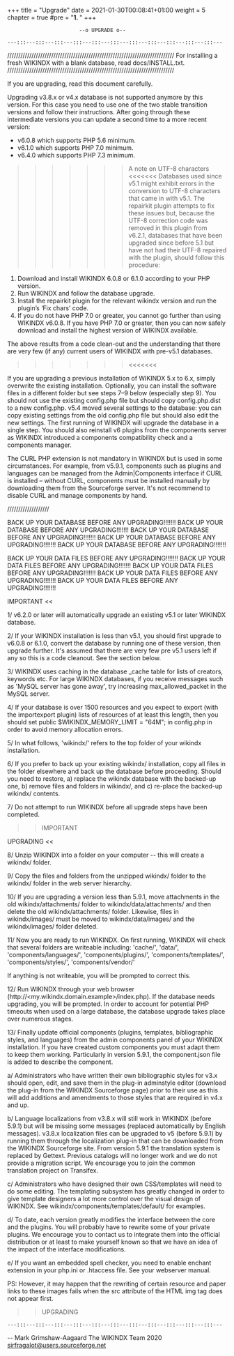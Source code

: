 +++
title = "Upgrade"
date = 2021-01-30T00:08:41+01:00
weight = 5
chapter = true
#pre = "<b>1. </b>"
+++

                           --o UPGRADE o--

    ---:::---:::---:::---:::---:::---:::---:::---:::---:::---:::---:::---

////////////////////////////////////////////////////////////////////////////
For installing a fresh WIKINDX with a blank database, read docs/INSTALL.txt.
////////////////////////////////////////////////////////////////////////////

If you are upgrading, read this document carefully.

Upgrading v3.8.x or v4.x database is not supported anymore by this version.
For this case you need to use one of the two stable transition versions and
follow their instructions. After going through these intermediate versions
you can update a second time to a more recent version:

 - v6.0.8 which supports PHP 5.6 minimum.
 - v6.1.0 which supports PHP 7.0 minimum.
 - v6.4.0 which supports PHP 7.3 minimum.

>>>>>>> A note on UTF-8 characters <<<<<<<
Databases used since v5.1 might exhibit errors in the conversion to UTF-8
characters that came in with v5.1. The repairkit plugin attempts to fix these
issues but, because the UTF-8 correction code was removed in this plugin from
v6.2.1, databases that have been upgraded since before 5.1 but have not had
their UTF-8 repaired with the plugin, should follow this procedure:
1. Download and install WIKINDX 6.0.8 or 6.1.0 according to your PHP version.
2. Run WIKINDX and follow the database upgrade.
3. Install the repairkit plugin for the relevant wikindx version and run the
plugin’s ‘Fix chars’ code.
4. If you do not have PHP 7.0 or greater, you cannot go further than using
WIKINDX v6.0.8. If you have PHP 7.0 or greater, then you can now safely download
and install the highest version of WIKINDX available.

The above results from a code clean-out and the understanding that there are
very few (if any) current users of WIKINDX with pre-v5.1 databases.
>>>>>>> <<<<<<<

If you are upgrading a previous installation of WIKINDX 5.x to 6.x,
simply overwrite the existing installation. Optionally, you can install
the software files in a different folder but see steps 7–9 below
(especially step 9). You should not use the existing config.php file but
should copy config.php.dist to a new config.php. v5.4 moved several
settings to the database: you can copy existing settings from the old
config.php file but should also edit the new settings.  The first
running of WIKINDX will upgrade the database in a single step. You
should also reinstall v6 plugins from the components server as WIKINDX
introduced a components compatibility check and a components manager.

The CURL PHP extension is not mandatory in WIKINDX but is used in some
circumstances. For example, from v5.9.1, components such as plugins and
languages can be managed from the Admin|Components interface if CURL is
installed – without CURL, components must be installed manually by
downloading them from the Sourceforge server. It's not recommend to
disable CURL and manage components by hand.

///////////////////

BACK UP YOUR DATABASE BEFORE ANY UPGRADING!!!!!!!
BACK UP YOUR DATABASE BEFORE ANY UPGRADING!!!!!!!
BACK UP YOUR DATABASE BEFORE ANY UPGRADING!!!!!!!
BACK UP YOUR DATABASE BEFORE ANY UPGRADING!!!!!!!
BACK UP YOUR DATABASE BEFORE ANY UPGRADING!!!!!!!

BACK UP YOUR DATA FILES BEFORE ANY UPGRADING!!!!!!!
BACK UP YOUR DATA FILES BEFORE ANY UPGRADING!!!!!!!
BACK UP YOUR DATA FILES BEFORE ANY UPGRADING!!!!!!!
BACK UP YOUR DATA FILES BEFORE ANY UPGRADING!!!!!!!
BACK UP YOUR DATA FILES BEFORE ANY UPGRADING!!!!!!!


IMPORTANT <<

1/ v6.2.0 or later will automatically upgrade an existing v5.1 or later
WIKINDX database.

2/ If your WIKINDX installation is less than v5.1, you should first
upgrade to v6.0.8 or 6.1.0, convert the database by running one of these
version, then upgrade further. It's assumed that there are very few pre
v5.1 users left if any so this is a code cleanout.  See the section
below.

3/  WIKINDX uses caching in the database _cache table for lists of
creators, keywords etc. For large WIKINDX databases, if you receive
messages such as 'MySQL server has gone away', try increasing
max_allowed_packet in the MySQL server.

4/ If your database is over 1500 resources and you expect to export
(with the importexport plugin) lists of resources of at least this
length, then you should set public $WIKINDX_MEMORY_LIMIT = "64M"; in
config.php in order to avoid memory allocation errors.

5/ In what follows, 'wikindx/' refers to the top folder of your wikindx
installation.

6/ If you prefer to back up your existing wikindx/ installation, copy
all files in the folder elsewhere and back up the database before proceeding.
Should you need to restore, a) replace the wikindx database with the backed-up
one, b) remove files and folders in wikindx/, and c) re-place the backed-up
wikindx/ contents.

7/ Do not attempt to run WIKINDX before all upgrade steps have been completed.

>> IMPORTANT


UPGRADING <<

8/ Unzip WIKINDX into a folder on your computer -- this will create a wikindx/
folder.

9/ Copy the files and folders from the unzipped wikindx/ folder to the wikindx/
folder in the web server hierarchy.

10/ If you are upgrading a version less than 5.9.1, move attachments in the
old wikindx/attachments/ folder to wikindx/data/attachments/ and then delete
the old wikindx/attachments/ folder. Likewise, files in wikindx/images/ must be
moved to wikindx/data/images/ and the wikindx/images/ folder deleted.

11/ Now you are ready to run WIKINDX. On first running, WIKINDX will check that
several folders are writeable including:
'cache/',
'data/',
'components/languages/',
'components/plugins/',
'components/templates/',
'components/styles/',
'components/vendor/'

If anything is not writeable, you will be prompted to correct this.

12/ Run WIKINDX through your web browser (http://<my.wikindx.domain.example>/index.php).
If the database needs upgrading, you will be prompted. In order to account for
potential PHP timeouts when used on a large database, the database
upgrade takes place over numerous stages.

13/ Finally update official components (plugins, templates, bibliographic
styles, and languages) from the admin components panel of your WIKINDX
installation. If you have created custom components you must adapt
them to keep them working. Particularly in version 5.9.1, the
component.json file is added to describe the component.

   a/ Administrators who have written their own bibliographic styles for
   v3.x should open, edit, and save them in the plug-in adminstyle editor
   (download the plug-in from the WIKINDX Sourceforge page) prior to
   their use as this will add additions and amendments to those styles
   that are required in v4.x and up.

   b/ Language localizations from v3.8.x will still work in WIKINDX
   (before 5.9.1) but will be missing some messages (replaced
   automatically by English messages). v3.8.x localization files can be
   upgraded to v5 (before 5.9.1) by running them through the
   localization plug-in that can be downloaded from the WIKINDX
   Sourceforge site. From version 5.9.1 the translation system is
   replaced by Gettext. Previous catalogs will no longer work and we do
   not provide a migration script. We encourage you to join the common
   translation project on Transifex.

   c/ Administrators who have designed their own CSS/templates will need
   to do some editing. The templating subsystem has greatly changed in
   order to give template designers a lot more control over the visual
   design of WIKINDX. See wikindx/components/templates/default/ for examples.

   d/ To date, each version greatly modifies the interface between the
   core and the plugins. You will probably have to rewrite some of your
   private plugins. We encourage you to contact us to integrate them
   into the official distribution or at least to make yourself known so
   that we have an idea of the impact of the interface modifications.

   e/ If you want an embedded spell checker, you need to enable enchant
   extension in your php.ini or .htaccess file. See your webserver
   manual.

PS: However, it may happen that the rewriting of certain resource and
paper links to these images fails when the src attribute of the HTML img
tag does not appear first.

>> UPGRADING

    ---:::---:::---:::---:::---:::---:::---:::---:::---:::---:::---:::---

--
Mark Grimshaw-Aagaard
The WIKINDX Team 2020
sirfragalot@users.sourceforge.net
